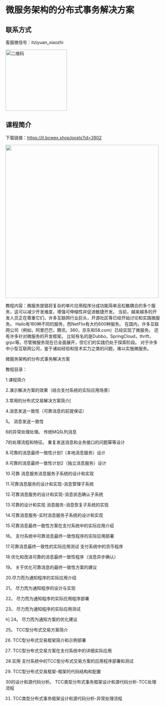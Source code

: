 # 微服务架构的分布式事务解决方案

## 联系方式

客服微信号：itziyuan_xiaozhi

<img src="https://ziyuanyun.oss-cn-guangzhou.aliyuncs.com/common/20240614073449/666b82192834a.jpg" width="200" height="200" alt="二维码">

## 课程简介

下载链接：https://it.bcwex.shop/posts?id=3902

<img src="https://ziyuanyun.oss-cn-guangzhou.aliyuncs.com/yun/20240515185412/66449454a5cc4.jpg" width="500" alt="">

  教程内容：微服务提倡将复杂的单片应用程序分成功能简单且松散耦合的多个服务，这可以减少开发难度，增强可伸缩性并促进敏捷开发。 当前，越来越多的开发人员正在尊重它们，许多互联网行业巨头，开源社区等已经开始讨论和实践微服务。 Hailo有160种不同的服务，而NetFlix有大约600种服务。 在国内，许多互联网公司（例如，阿里巴巴，腾讯，360，京东和58.com）已经实现了微服务。 还有许多针对微服务的开发框架。 比较有名的是Dubbo，SpringCloud，thrift，grpc等。尽管微服务现在已全面展开，但它们的实践仍处于探索阶段。 对于许多中小型互联网公司，鉴于诸如经验和技术实力之类的问题，难以实施微服务。

 微服务架构的分布式事务解决方案



 教程目录：

 1.课程简介

 2.演示解决方案的效果（结合支付系统的实际应用场景）

 3.常用的分布式交易解决方案简介[

 4.消息发送一致性（可靠消息的前提保证）

 5。 消息发送一致性

 6的异常处理处理。 传统MQ队列消息

 7的处理流程和特征。 重复发送消息和业务接口的问题幂等设计

 8.可靠的消息最终一致性计划1（本地消息服务）设计

 9.可靠的消息最终一致性计划2（独立消息服务）设计

 10.可靠 消息服务消息服务子系统的设计和实现

 11.可靠消息服务的设计和实现-消息管理子系统

 12.可靠消息服务的设计和实现-消息状态确认子系统

 13.可靠的设计和实现 消息服务-消息恢复子系统的实现

 14.可靠消息服务-实时消息服务子系统的设计和实现

 15.可靠消息最终一致性方案在支付系统中的实际应用介绍

 16。 支付系统中可靠消息最终一致性程序的实际应用部署

 17.可靠消息最终一致性的实际应用测试 支付系统中的货币程序

 18.优化和改进可靠的消息最终一致性程序（消息异步确认）

 19。 关于优化可靠消息的最终一致性方案的建议

 20.尽力而为通知程序的实际应用介绍

 21。 尽力而为通知程序的设计与实现

 22。 尽力而为通知程序的实际应用程序部署

 23。 尽力而为通知程序的实际应用测试

 h] 24。 尽力而为通知方案的优化建议

 25。 TCC型分布式交易方案简介

 26. TCC型分布式交易框架简介和示例部署

 27. TCC型分布式交易方案在支付系统中的详细实际应用

 28.实用 支付系统中的TCC型分布式交易方案的应用程序部署和测试

 29. TCC型分布式交易框架-框架的代码结构和配置

 30的设计和源代码分析。 TCC类型分布式事务框架设计和源代码分析-TCC处理流程

 31. TCC类型分布式事务框架设计和源代码分析-异常处理流程

  